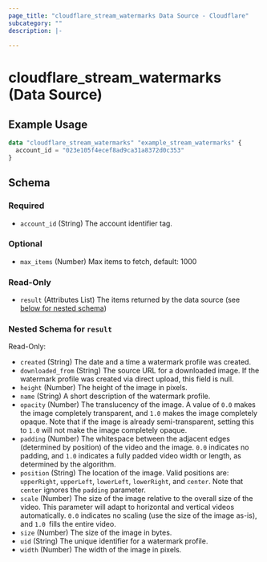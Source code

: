 ```yaml
---
page_title: "cloudflare_stream_watermarks Data Source - Cloudflare"
subcategory: ""
description: |-
  
---
```


# cloudflare_stream_watermarks (Data Source)



## Example Usage

```terraform
data "cloudflare_stream_watermarks" "example_stream_watermarks" {
  account_id = "023e105f4ecef8ad9ca31a8372d0c353"
}
```

<!-- schema generated by tfplugindocs -->
## Schema

### Required

- `account_id` (String) The account identifier tag.

### Optional

- `max_items` (Number) Max items to fetch, default: 1000

### Read-Only

- `result` (Attributes List) The items returned by the data source (see [below for nested schema](#nestedatt--result))

<a id="nestedatt--result"></a>
### Nested Schema for `result`

Read-Only:

- `created` (String) The date and a time a watermark profile was created.
- `downloaded_from` (String) The source URL for a downloaded image. If the watermark profile was created via direct upload, this field is null.
- `height` (Number) The height of the image in pixels.
- `name` (String) A short description of the watermark profile.
- `opacity` (Number) The translucency of the image. A value of `0.0` makes the image completely transparent, and `1.0` makes the image completely opaque. Note that if the image is already semi-transparent, setting this to `1.0` will not make the image completely opaque.
- `padding` (Number) The whitespace between the adjacent edges (determined by position) of the video and the image. `0.0` indicates no padding, and `1.0` indicates a fully padded video width or length, as determined by the algorithm.
- `position` (String) The location of the image. Valid positions are: `upperRight`, `upperLeft`, `lowerLeft`, `lowerRight`, and `center`. Note that `center` ignores the `padding` parameter.
- `scale` (Number) The size of the image relative to the overall size of the video. This parameter will adapt to horizontal and vertical videos automatically. `0.0` indicates no scaling (use the size of the image as-is), and `1.0 `fills the entire video.
- `size` (Number) The size of the image in bytes.
- `uid` (String) The unique identifier for a watermark profile.
- `width` (Number) The width of the image in pixels.



